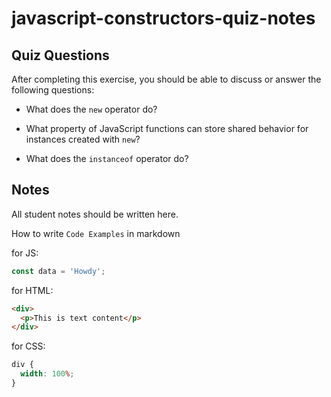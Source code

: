 # javascript-constructors-quiz-notes

## Quiz Questions

After completing this exercise, you should be able to discuss or answer the following questions:

- What does the `new` operator do?

- What property of JavaScript functions can store shared behavior for instances created with `new`?

- What does the `instanceof` operator do?

## Notes

All student notes should be written here.

How to write `Code Examples` in markdown

for JS:

```javascript
const data = 'Howdy';
```

for HTML:

```html
<div>
  <p>This is text content</p>
</div>
```

for CSS:

```css
div {
  width: 100%;
}
```
